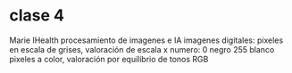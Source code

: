 # clase 4

Marie IHealth
procesamiento de imagenes e IA
imagenes digitales:
pixeles en escala de grises, valoración de escala x numero: 0 negro 255 blanco
pixeles a color, valoración por equilibrio de tonos RGB 
